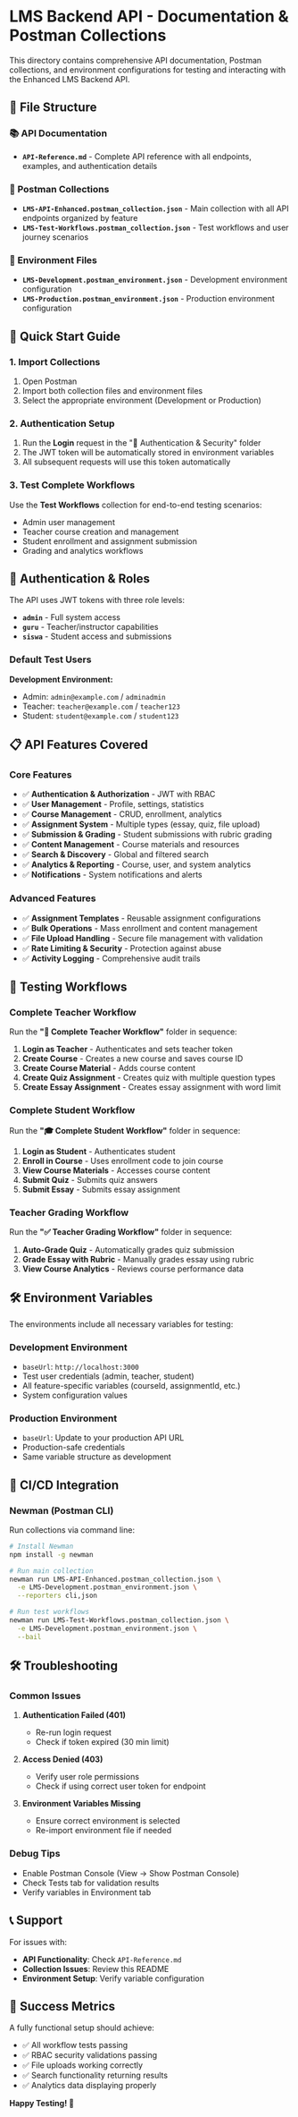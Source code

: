 # LMS Backend API - Documentation & Postman Collections

This directory contains comprehensive API documentation, Postman collections, and environment configurations for testing and interacting with the Enhanced LMS Backend API.

## 📁 File Structure

### 📚 API Documentation
- **`API-Reference.md`** - Complete API reference with all endpoints, examples, and authentication details

### 🧪 Postman Collections
- **`LMS-API-Enhanced.postman_collection.json`** - Main collection with all API endpoints organized by feature
- **`LMS-Test-Workflows.postman_collection.json`** - Test workflows and user journey scenarios

### 🔧 Environment Files
- **`LMS-Development.postman_environment.json`** - Development environment configuration
- **`LMS-Production.postman_environment.json`** - Production environment configuration

## 🚀 Quick Start Guide

### 1. Import Collections
1. Open Postman
2. Import both collection files and environment files
3. Select the appropriate environment (Development or Production)

### 2. Authentication Setup
1. Run the **Login** request in the "🔐 Authentication & Security" folder
2. The JWT token will be automatically stored in environment variables
3. All subsequent requests will use this token automatically

### 3. Test Complete Workflows
Use the **Test Workflows** collection for end-to-end testing scenarios:
- Admin user management
- Teacher course creation and management  
- Student enrollment and assignment submission
- Grading and analytics workflows

## 🔐 Authentication & Roles

The API uses JWT tokens with three role levels:
- **`admin`** - Full system access
- **`guru`** - Teacher/instructor capabilities  
- **`siswa`** - Student access and submissions

### Default Test Users
**Development Environment:**
- Admin: `admin@example.com` / `adminadmin`
- Teacher: `teacher@example.com` / `teacher123`
- Student: `student@example.com` / `student123`

## 📋 API Features Covered

### Core Features
- ✅ **Authentication & Authorization** - JWT with RBAC
- ✅ **User Management** - Profile, settings, statistics
- ✅ **Course Management** - CRUD, enrollment, analytics
- ✅ **Assignment System** - Multiple types (essay, quiz, file upload)
- ✅ **Submission & Grading** - Student submissions with rubric grading
- ✅ **Content Management** - Course materials and resources
- ✅ **Search & Discovery** - Global and filtered search
- ✅ **Analytics & Reporting** - Course, user, and system analytics
- ✅ **Notifications** - System notifications and alerts

### Advanced Features  
- ✅ **Assignment Templates** - Reusable assignment configurations
- ✅ **Bulk Operations** - Mass enrollment and content management
- ✅ **File Upload Handling** - Secure file management with validation
- ✅ **Rate Limiting & Security** - Protection against abuse
- ✅ **Activity Logging** - Comprehensive audit trails

## 🎯 Testing Workflows

### Complete Teacher Workflow
Run the **"🎯 Complete Teacher Workflow"** folder in sequence:
1. **Login as Teacher** - Authenticates and sets teacher token
2. **Create Course** - Creates a new course and saves course ID
3. **Create Course Material** - Adds course content
4. **Create Quiz Assignment** - Creates quiz with multiple question types
5. **Create Essay Assignment** - Creates essay assignment with word limit

### Complete Student Workflow
Run the **"🎓 Complete Student Workflow"** folder in sequence:
1. **Login as Student** - Authenticates student
2. **Enroll in Course** - Uses enrollment code to join course
3. **View Course Materials** - Accesses course content
4. **Submit Quiz** - Submits quiz answers
5. **Submit Essay** - Submits essay assignment

### Teacher Grading Workflow
Run the **"✅ Teacher Grading Workflow"** folder in sequence:
1. **Auto-Grade Quiz** - Automatically grades quiz submission
2. **Grade Essay with Rubric** - Manually grades essay using rubric
3. **View Course Analytics** - Reviews course performance data

## 🛠️ Environment Variables

The environments include all necessary variables for testing:

### Development Environment
- `baseUrl`: `http://localhost:3000`
- Test user credentials (admin, teacher, student)
- All feature-specific variables (courseId, assignmentId, etc.)
- System configuration values

### Production Environment
- `baseUrl`: Update to your production API URL
- Production-safe credentials
- Same variable structure as development

## 🔄 CI/CD Integration

### Newman (Postman CLI)
Run collections via command line:

```bash
# Install Newman
npm install -g newman

# Run main collection
newman run LMS-API-Enhanced.postman_collection.json \
  -e LMS-Development.postman_environment.json \
  --reporters cli,json

# Run test workflows
newman run LMS-Test-Workflows.postman_collection.json \
  -e LMS-Development.postman_environment.json \
  --bail
```

## 🛠️ Troubleshooting

### Common Issues

1. **Authentication Failed (401)**
   - Re-run login request 
   - Check if token expired (30 min limit)

2. **Access Denied (403)**
   - Verify user role permissions
   - Check if using correct user token for endpoint

3. **Environment Variables Missing**
   - Ensure correct environment is selected
   - Re-import environment file if needed

### Debug Tips
- Enable Postman Console (View → Show Postman Console)
- Check Tests tab for validation results
- Verify variables in Environment tab

## 📞 Support

For issues with:
- **API Functionality**: Check `API-Reference.md`
- **Collection Issues**: Review this README
- **Environment Setup**: Verify variable configuration

## 🎉 Success Metrics

A fully functional setup should achieve:
- ✅ All workflow tests passing
- ✅ RBAC security validations passing  
- ✅ File uploads working correctly
- ✅ Search functionality returning results
- ✅ Analytics data displaying properly

**Happy Testing! 🚀**
